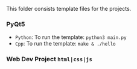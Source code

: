 This folder consists template files for the projects.

### PyQt5

- `Python`: To run the template: `python3 main.py`
- `Cpp`: To run the template: `make & ./hello`


### Web Dev Project `html|css|js`
